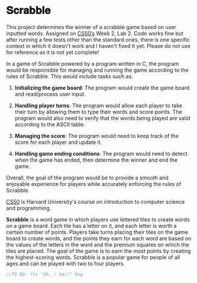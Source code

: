 # 𝐒𝐜𝐫𝐚𝐛𝐛𝐥𝐞
This project determines the winner of a scrabble game based on user inputted words. Assigned on [CS50’s]((https://pll.harvard.edu/course/cs50-introduction-computer-science?delta=0)) Week 2, Lab 2. Code works fine but after running a few tests other than the standard ones, there is one specific context in which it doesn't work and I haven't fixed it yet. Please do not use for reference as it is not yet complete!

In a game of Scrabble powered by a program written in C, the program would be responsible for managing and running the game according to the rules of Scrabble. This would include tasks such as:

1. **Initializing the game board**: The program would create the game board and read/process user input.

1. **Handling player turns**: The program would allow each player to take their turn by allowing them to type their words and score points. The program would also need to verify that the words being played are valid according to the ASCII table.

1. **Managing the score**: The program would need to keep track of the score for each player and update it.

1. **Handling game ending conditions**: The program would need to detect when the game has ended, then determine the winner and end the game.

Overall, the goal of the program would be to provide a smooth and enjoyable experience for players while accurately enforcing the rules of Scrabble.


[CS50]( https://pll.harvard.edu/course/cs50-introduction-computer-science?delta=0) is Harvard University's course on introduction to computer science and programming.

**Scrabble** is a word game in which players use lettered tiles to create words on a game board. Each tile has a letter on it, and each letter is worth a certain number of points. Players take turns placing their tiles on the game board to create words, and the points they earn for each word are based on the values of the letters in the word and the premium squares on which the tiles are placed. The goal of the game is to earn the most points by creating the highest-scoring words. Scrabble is a popular game for people of all ages and can be played with two to four players.

```c
//TO DO: fix "Oh, / hai!" bug
```